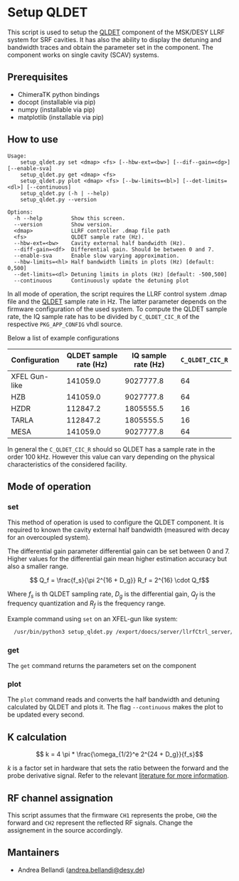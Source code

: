 Setup QLDET
===========

This script is used to setup the [QLDET][1] component of the MSK/DESY LLRF system for
SRF cavities. It has also the ability to display the detuning and bandwidth traces
and obtain the parameter set in the component. The component works on single cavity
(SCAV) systems.

Prerequisites
-------------

* ChimeraTK python bindings
* docopt (installable via pip)
* numpy (installable via pip)
* matplotlib (installable via pip)

How to use
----------

```
Usage:
    setup_qldet.py set <dmap> <fs> [--hbw-ext=<bw>] [--dif--gain=<dg>] [--enable-sva]
    setup_qldet.py get <dmap> <fs>
    setup_qldet.py plot <dmap> <fs> [--bw-limits=<bl>] [--det-limits=<dl>] [--continuous]
    setup_qldet.py (-h | --help)
    setup_qldet.py --version

Options:
  -h --help         Show this screen.
  --version         Show version.
  <dmap>            LLRF controller .dmap file path
  <fs>              QLDET sample rate (Hz).
  --hbw-ext=<bw>    Cavity external half bandwidth (Hz).
  --diff-gain=<df>  Differential gain. Should be between 0 and 7.
  --enable-sva      Enable slow varying approximation.
  --hbw-limits=<hl> Half bandwidth limits in plots (Hz) [default: 0,500]
  --det-limits=<dl> Detuning limits in plots (Hz) [default: -500,500]
  --continuous      Continuously update the detuning plot
```

In all mode of operation, the script requires the LLRF control system .dmap file
and the [QLDET][1] sample rate in Hz. The latter parameter depends on the firmware
configuration of the used system. To compute the QLDET sample rate, the IQ sample rate
has to be divided by `C_QLDET_CIC_R` of the respective `PKG_APP_CONFIG` vhdl source.

Below a list of example configurations

| Configuration | QLDET sample rate (Hz) | IQ sample rate (Hz) | `C_QLDET_CIC_R` |
| ------------- | ---------------------- | ------------------- | --------------- |
| XFEL Gun-like | 141059.0               | 9027777.8           | 64              |
| HZB           | 141059.0               | 9027777.8           | 64              |
| HZDR          | 112847.2               | 1805555.5           | 16              |
| TARLA         | 112847.2               | 1805555.5           | 16              |
| MESA          | 141059.0               | 9027777.8           | 64              |

In general the `C_QLDET_CIC_R` should so QLDET has a sample rate in the order
100 kHz. However this value can vary depending on the physical characteristics of
the considered facility.


Mode of operation
-----------------

### set

This method of operation is used to configure the QLDET component. It is required
to known the cavity external half bandwidth (measured with decay for an overcoupled system).

The differential gain parameter differential gain can be set between 0 and 7.
Higher values for the differential gain mean higher estimation accuracy but also
a smaller range.

```math
   Q_f = \frac{f_s}{\pi 2^{16 + D_g}}
   R_f = 2^{16} \cdot Q_f
```

Where $f_s$ is th QLDET sampling rate, $D_g$ is the differential gain,
$Q_f$ is the frequency quantization and $R_f$ is the frequency range.

Example command using `set` on an XFEL-gun like system:

```bash
  /usr/bin/python3 setup_qldet.py /export/doocs/server/llrfCtrl_server/llrfctrl.dmap 141059.0 --hbw-ext=65.0 --differential-gain=6
```

### get

The `get` command returns the parameters set on the component

### plot

The `plot` command reads and converts the half bandwidth and detuning calculated
by QLDET and plots it. The flag `--continuous` makes the plot to be updated every
second.

K calculation
-------------

```math
  k = 4 \pi * \frac{\omega_{1/2}^e 2^{24 + D_g}}{f_s}
```

$k$ is a factor set in hardware that sets the ratio between the forward and the probe
derivative signal. Refer to the relevant [literature for more information][2].

RF channel assignation
----------------------

This script assumes that the firmware `CH1` represents the probe, `CH0` the forward
and `CH2` represent the reflected RF signals. Change the assignement in the source accordingly.

Mantainers
----------

* Andrea Bellandi (andrea.bellandi@desy.de)

[1]: https://gitlab.desy.de/fpgafw/mod/llrf/llrf_qldet
[2]: https://ieeexplore.ieee.org/document/9381881
